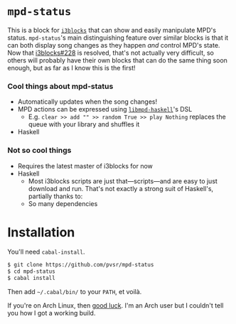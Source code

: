 # `mpd-status`
This is a block for [`i3blocks`](https://github.com/vivien/i3blocks) that can show
and easily manipulate MPD's status.
`mpd-status`'s main distinguishing feature over similar blocks is that it can
both display song changes as they happen *and* control MPD's state.
Now that
[i3blocks#228](https://github.com/vivien/i3blocks/issues/228) is resolved,
that's not actually very difficult,
so others will probably have their own blocks that can do the same thing soon
enough,
but as far as I know this is the first!

### Cool things about mpd-status
* Automatically updates when the song changes!
* MPD actions can be expressed using
	[`libmpd-haskell`](https://github.com/vimus/libmpd-haskell)'s DSL
	* E.g. `clear >> add "" >> random True >> play Nothing` replaces the queue
		with your library and shuffles it
* Haskell
### Not so cool things
* Requires the latest master of i3blocks for now
* Haskell
	* Most i3blocks scripts are just that—scripts—and are easy to just download
		and run. That's not exactly a strong suit of Haskell's, partially thanks to:
	* So many dependencies

# Installation
You'll need `cabal-install`.
```bash
$ git clone https://github.com/pvsr/mpd-status
$ cd mpd-status
$ cabal install
```
Then add `~/.cabal/bin/` to your `PATH`, et voilà.

If you're on Arch Linux, then
[good luck](https://wiki.archlinux.org/index.php/Haskell#Problems_with_linking).
I'm an Arch user but I couldn't tell you how I got a working build.
